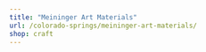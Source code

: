 ```yaml
---
title: "Meininger Art Materials"
url: /colorado-springs/meininger-art-materials/
shop: craft
---
```

